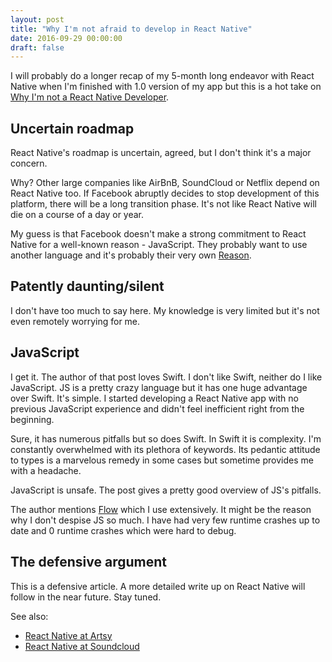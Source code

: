 ```yaml
---
layout: post
title: "Why I'm not afraid to develop in React Native"
date: 2016-09-29 00:00:00
draft: false
---
```


I will probably do a longer recap of my 5-month long endeavor with React Native when I'm finished with 1.0 version of my app but this is a hot take on [Why I'm not a React Native Developer](https://arielelkin.github.io/articles/why-im-not-a-react-native-developer).

## Uncertain roadmap

React Native's roadmap is uncertain, agreed, but I don't think it's a major concern.

Why? Other large companies like AirBnB, SoundCloud or Netflix depend on React Native too. If Facebook abruptly decides to stop development of this platform, there will be a long transition phase. It's not like React Native will die on a course of a day or year.

My guess is that Facebook doesn't make a strong commitment to React Native for a well-known reason - JavaScript. They probably want to use another language and it's probably their very own [Reason](http://facebook.github.io/reason/). 

## Patently daunting/silent

I don't have too much to say here. My knowledge is very limited but it's not even remotely worrying for me.

## JavaScript

I get it. The author of that post loves Swift. I don't like Swift, neither do I like JavaScript. JS is a pretty crazy language but it has one huge advantage over Swift. It's simple. I started developing a React Native app with no previous JavaScript experience and didn't feel inefficient right from the beginning.

Sure, it has numerous pitfalls but so does Swift. In Swift it is complexity. I'm constantly overwhelmed with its plethora of keywords. Its pedantic attitude to types is a marvelous remedy in some cases but sometime provides me with a headache.

JavaScript is unsafe. The post gives a pretty good overview of JS's pitfalls.

The author mentions [Flow]() which I use extensively. It might be the reason why I don't despise JS so much. I have had very few runtime crashes up to date and 0 runtime crashes which were hard to debug.

## The defensive argument

This is a defensive article. A more detailed write up on React Native will follow in the near future. Stay tuned.

See also:

- [React Native at Artsy](ttp://artsy.github.io/blog/2016/08/15/React-Native-at-Artsy/)
- [React Native at Soundcloud](https://developers.soundcloud.com/blog/react-native-at-soundcloud)

